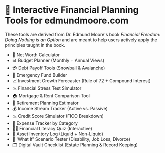 # 📌 Interactive Financial Planning Tools for edmundmoore.com

These tools are derived from Dr. Edmund Moore's book _Financial Freedom: Doing Nothing is an Option_ and are meant to help users actively apply the principles taught in the book.

- 🧮 Net Worth Calculator
- 📊 Budget Planner (Monthly + Annual Views)
- 💳 Debt Payoff Tools (Snowball & Avalanche)
- 💸 Emergency Fund Builder
- 📈 Investment Growth Forecaster (Rule of 72 + Compound Interest)
- 📉 Financial Stress Test Simulator
- 🏠 Mortgage & Rent Comparison Tool
- 💼 Retirement Planning Estimator
- 💰 Income Stream Tracker (Active vs. Passive)
- 📉 Credit Score Simulator (FICO Breakdown)
- 🧾 Expense Tracker by Category
- 🧑‍🏫 Financial Literacy Quiz (Interactive)
- 🏦 Asset Inventory Log (Liquid + Non-Liquid)
- 🧠 'What If' Scenario Tester (Disability, Job Loss, Divorce)
- 🗂️ Digital Vault Checklist (Estate Planning & Record Keeping)